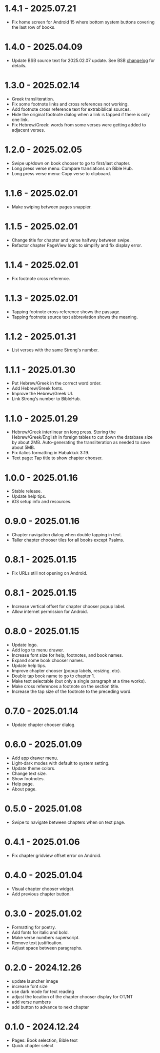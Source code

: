 # 1.4.1 - 2025.07.21

- Fix home screen for Android 15 where bottom system buttons covering the last row of books.

# 1.4.0 - 2025.04.09

- Update BSB source text for 2025.02.07 update. See BSB [changelog](https://bereanbible.com/changelog.txt) for details.

# 1.3.0 - 2025.02.14

- Greek transliteration.
- Fix some footnote links and cross references not working.
- Add footnote cross reference text for extrabiblical sources.
- Hide the original footnote dialog when a link is tapped if there is only one link.
- Fix Hebrew/Greek: words from some verses were getting added to adjacent verses.

# 1.2.0 - 2025.02.05

- Swipe up/down on book chooser to go to first/last chapter.
- Long press verse menu: Compare translations on Bible Hub.
- Long press verse menu: Copy verse to clipboard.

# 1.1.6 - 2025.02.01

- Make swiping between pages snappier.

# 1.1.5 - 2025.02.01

- Change title for chapter and verse halfway between swipe.
- Refactor chapter PageView logic to simplify and fix display error.

# 1.1.4 - 2025.02.01

- Fix footnote cross reference.

# 1.1.3 - 2025.02.01

- Tapping footnote cross reference shows the passage.
- Tapping footnote source text abbreviation shows the meaning.

# 1.1.2 - 2025.01.31

- List verses with the same Strong's number.

# 1.1.1 - 2025.01.30

- Put Hebrew/Greek in the correct word order.
- Add Hebrew/Greek fonts.
- Improve the Hebrew/Greek UI.
- Link Strong's number to BibleHub.

# 1.1.0 - 2025.01.29

- Hebrew/Greek interlinear on long press. Storing the Hebrew/Greek/English in foreign tables to cut down the database size by about 2MB. Auto-generating the transliteration as needed to save about 5MB.
- Fix italics formatting in Habakkuk 3:19.
- Text page: Tap title to show chapter chooser.

# 1.0.0 - 2025.01.16

- Stable release.
- Update help tips.
- iOS setup info and resources.

# 0.9.0 - 2025.01.16

- Chapter navigation dialog when double tapping in text.
- Taller chapter chooser tiles for all books except Psalms.

# 0.8.1 - 2025.01.15

- Fix URLs still not opening on Android.

# 0.8.1 - 2025.01.15

- Increase vertical offset for chapter chooser popup label.
- Allow internet permission for Android.

# 0.8.0 - 2025.01.15

- Update logo.
- Add logo to menu drawer.
- Increase font size for help, footnotes, and book names.
- Expand some book chooser names.
- Update help tips.
- Improve chapter chooser (popup labels, resizing, etc).
- Double tap book name to go to chapter 1.
- Make text selectable (but only a single paragraph at a time works).
- Make cross references a footnote on the section title.
- Increase the tap size of the footnote to the preceding word.

# 0.7.0 - 2025.01.14

- Update chapter chooser dialog.

# 0.6.0 - 2025.01.09

- Add app drawer menu.
- Light-dark modes with default to system setting.
- Update theme colors.
- Change text size.
- Show footnotes.
- Help page.
- About page.

# 0.5.0 - 2025.01.08

- Swipe to navigate between chapters when on text page.

# 0.4.1 - 2025.01.06

- Fix chapter gridview offset error on Android.

# 0.4.0 - 2025.01.04

- Visual chapter chooser widget.
- Add previous chapter button.

# 0.3.0 - 2025.01.02

- Formatting for poetry.
- Add fonts for italic and bold.
- Make verse numbers superscript.
- Remove text justification.
- Adjust space between paragraphs.

# 0.2.0 - 2024.12.26

- update launcher image
- increase font size
- use dark mode for text reading
- adjust the location of the chapter chooser display for OT/NT
- add verse numbers
- add button to advance to next chapter

# 0.1.0 - 2024.12.24

- Pages: Book selection, Bible text
- Quick chapter select